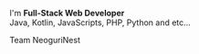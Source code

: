 I'm **Full-Stack Web Developer**
<br>
Java, Kotlin, JavaScripts, PHP, Python and etc...

Team NeoguriNest

<!---
parkjg20/parkjg20 is a ✨ special ✨ repository because its `README.md` (this file) appears on your GitHub profile.
You can click the Preview link to take a look at your changes.
--->
